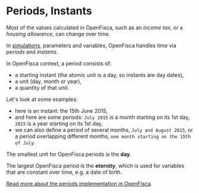 # Periods, Instants

Most of the values calculated in OpenFisca, such as an _income tax_, or a _housing allowance_, can change over time.

In [simulations](simulation.md), parameters and variables, OpenFisca handles time via *periods* and *instants*.

In OpenFisca context, a period consists of:
- a starting instant (the atomic unit is a day, so instants are day dates),
- a unit (day, month or year),
- a quantity of that unit.

Let's look at some examples:
* here is an instant: the 15th June 2015,
* and here are some periods: `July 2015` is a month starting on its 1st day, `2015` is a year starting on its 1st day, 
* we can also define a period of several months, `July and August 2015`, or a period overlapping different months, `one month starting on the 15th of July`.

The smallest unit for OpenFisca periods is the **day**.

The largest OpenFisca period is the **eternity**, which is used for variables that are constant over time, e.g. a date of birth.

[Read more about the periods implementation in OpenFisca](../coding-the-legislation/35_periods.md).
